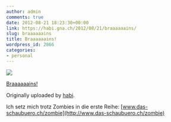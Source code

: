 ```yaml
---
author: admin
comments: true
date: 2012-08-21 18:23:30+00:00
link: https://habi.gna.ch/2012/08/21/braaaaaains/
slug: braaaaaains
title: Braaaaaains!
wordpress_id: 2866
categories:
- personal
---
```



 [![](http://farm8.staticflickr.com/7255/7832723784_98bf57d685_m.jpg)](https://www.flickr.com/photos/habi/7832723784/)
   

 
  [Braaaaaains!](https://www.flickr.com/photos/habi/7832723784/)
    

  Originally uploaded by [habi](https://www.flickr.com/photos/habi/).
 



Ich setz mich trotz Zombies in die erste Reihe: [www.das-schaubuero.ch/zombie](http://www.das-schaubuero.ch/zombie)
  

